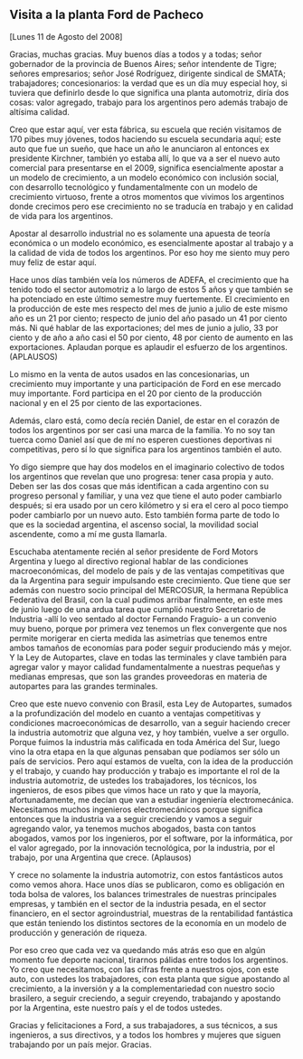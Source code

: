 Visita a la planta Ford de Pacheco
----------------------------------

[Lunes 11 de Agosto del 2008]

Gracias, muchas gracias. Muy buenos días a todos y a todas; señor
gobernador de la provincia de Buenos Aires; señor intendente de Tigre;
señores empresarios; señor José Rodríguez, dirigente sindical de SMATA;
trabajadores; concesionarios: la verdad que es un día muy especial hoy,
si tuviera que definirlo desde lo que significa una planta automotriz,
diría dos cosas: valor agregado, trabajo para los argentinos pero además
trabajo de altísima calidad.

Creo que estar aquí, ver esta fábrica, su escuela que recién visitamos
de 170 pibes muy jóvenes, todos haciendo su escuela secundaria aquí;
este auto que fue un sueño, que hace un año le anunciaron al entonces ex
presidente Kirchner, también yo estaba allí, lo que va a ser el nuevo
auto comercial para presentarse en el 2009, significa esencialmente
apostar a un modelo de crecimiento, a un modelo económico con inclusión
social, con desarrollo tecnológico y fundamentalmente con un modelo de
crecimiento virtuoso, frente a otros momentos que vivimos los argentinos
donde crecimos pero ese crecimiento no se traducía en trabajo y en
calidad de vida para los argentinos.

Apostar al desarrollo industrial no es solamente una apuesta de teoría
económica o un modelo económico, es esencialmente apostar al trabajo y a
la calidad de vida de todos los argentinos. Por eso hoy me siento muy
pero muy feliz de estar aquí.

Hace unos días también veía los números de ADEFA, el crecimiento que ha
tenido todo el sector automotriz a lo largo de estos 5 años y que
también se ha potenciado en este último semestre muy fuertemente. El
crecimiento en la producción de este mes respecto del mes de junio a
julio de este mismo año es un 21 por ciento; respecto de junio del año
pasado un 41 por ciento más. Ni qué hablar de las exportaciones; del mes
de junio a julio, 33 por ciento y de año a año casi el 50 por ciento, 48
por ciento de aumento en las exportaciones. Aplaudan porque es aplaudir
el esfuerzo de los argentinos. (APLAUSOS)

Lo mismo en la venta de autos usados en las concesionarias, un
crecimiento muy importante y una participación de Ford en ese mercado
muy importante. Ford participa en el 20 por ciento de la producción
nacional y en el 25 por ciento de las exportaciones.

Además, claro está, como decía recién Daniel, de estar en el corazón de
todos los argentinos por ser casi una marca de la familia. Yo no soy tan
tuerca como Daniel así que de mí no esperen cuestiones deportivas ni
competitivas, pero sí lo que significa para los argentinos también el
auto.

Yo digo siempre que hay dos modelos en el imaginario colectivo de todos
los argentinos que revelan que uno progresa: tener casa propia y auto.
Deben ser las dos cosas que más identifican a cada argentino con su
progreso personal y familiar, y una vez que tiene el auto poder
cambiarlo después; si era usado por un cero kilómetro y si era el cero
al poco tiempo poder cambiarlo por un nuevo auto. Esto también forma
parte de todo lo que es la sociedad argentina, el ascenso social, la
movilidad social ascendente, como a mí me gusta llamarla.

Escuchaba atentamente recién al señor presidente de Ford Motors
Argentina y luego al directivo regional hablar de las condiciones
macroeconómicas, del modelo de país y de las ventajas competitivas que
da la Argentina para seguir impulsando este crecimiento. Que tiene que
ser además con nuestro socio principal del MERCOSUR, la hermana
República Federativa del Brasil, con la cual pudimos arribar finalmente,
en este mes de junio luego de una ardua tarea que cumplió nuestro
Secretario de Industria -allí lo veo sentado al doctor Fernando Fraguío-
a un convenio muy bueno, porque por primera vez tenemos un flex
convergente que nos permite morigerar en cierta medida las asimetrías
que tenemos entre ambos tamaños de economías para poder seguir
produciendo más y mejor. Y la Ley de Autopartes, clave en todas las
terminales y clave también para agregar valor y mayor calidad
fundamentalmente a nuestras pequeñas y medianas empresas, que son las
grandes proveedoras en materia de autopartes para las grandes
terminales.

Creo que este nuevo convenio con Brasil, esta Ley de Autopartes, sumados
a la profundización del modelo en cuanto a ventajas competitivas y
condiciones macroeconómicas de desarrollo, van a seguir haciendo crecer
la industria automotriz que alguna vez, y hoy también, vuelve a ser
orgullo. Porque fuimos la industria más calificada en toda América del
Sur, luego vino la otra etapa en la que algunas pensaban que podíamos
ser sólo un país de servicios. Pero aquí estamos de vuelta, con la idea
de la producción y el trabajo, y cuando hay producción y trabajo es
importante el rol de la industria automotriz, de ustedes los
trabajadores, los técnicos, los ingenieros, de esos pibes que vimos hace
un rato y que la mayoría, afortunadamente, me decían que van a estudiar
ingeniería electromecánica. Necesitamos muchos ingenieros
electromecánicos porque significa entonces que la industria va a seguir
creciendo y vamos a seguir agregando valor, ya tenemos muchos abogados,
basta con tantos abogados, vamos por los ingenieros, por el software,
por la informática, por el valor agregado, por la innovación
tecnológica, por la industria, por el trabajo, por una Argentina que
crece. (Aplausos)

Y crece no solamente la industria automotriz, con estos fantásticos
autos como vemos ahora. Hace unos días se publicaron, como es obligación
en toda bolsa de valores, los balances trimestrales de nuestras
principales empresas, y también en el sector de la industria pesada, en
el sector financiero, en el sector agroindustrial, muestras de la
rentabilidad fantástica que están teniendo los distintos sectores de la
economía en un modelo de producción y generación de riqueza.

Por eso creo que cada vez va quedando más atrás eso que en algún momento
fue deporte nacional, tirarnos pálidas entre todos los argentinos. Yo
creo que necesitamos, con las cifras frente a nuestros ojos, con este
auto, con ustedes los trabajadores, con esta planta que sigue apostando
al crecimiento, a la inversión y a la complementariedad con nuestro
socio brasilero, a seguir creciendo, a seguir creyendo, trabajando y
apostando por la Argentina, este nuestro país y el de todos ustedes.

Gracias y felicitaciones a Ford, a sus trabajadores, a sus técnicos, a
sus ingenieros, a sus directivos, y a todos los hombres y mujeres que
siguen trabajando por un país mejor. Gracias.
